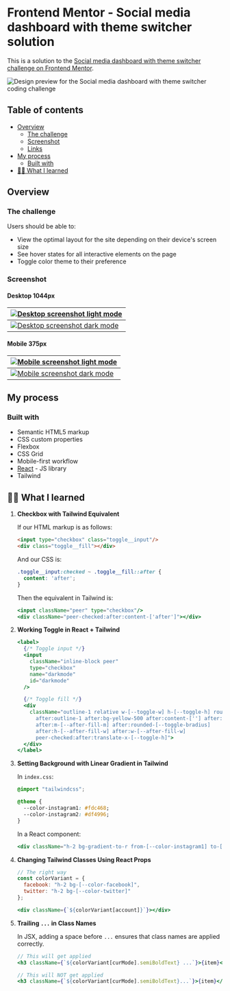 # Frontend Mentor - Social media dashboard with theme switcher solution

This is a solution to the [Social media dashboard with theme switcher challenge on Frontend Mentor](https://www.frontendmentor.io/challenges/social-media-dashboard-with-theme-switcher-6oY8ozp_H). 

![Design preview for the Social media dashboard with theme switcher coding challenge](./design/desktop-preview.jpg)

## Table of contents

- [Overview](#overview)
  - [The challenge](#the-challenge)
  - [Screenshot](#screenshot)
  - [Links](#links)
- [My process](#my-process)
  - [Built with](#built-with)
- [🧗‍♀️ What I learned](#🧗‍♀️-what-i-learned)

## Overview

### The challenge

Users should be able to:

- View the optimal layout for the site depending on their device's screen size
- See hover states for all interactive elements on the page
- Toggle color theme to their preference

### Screenshot
#### Desktop 1044px

|     <a href="screenshots/Desktop1440-light.png">![Desktop screenshot light mode](screenshots/Desktop1440-light.png)</a>   |
| ---------------------------------------------- |
|     <a href="screenshots/Desktop1440-dark.png">![Desktop screenshot dark mode](screenshots/Desktop1440-dark.png)</a> |


#### Mobile 375px
|     <a href="screenshots/Mobile375-light.png">![Mobile screenshot light mode](screenshots/Mobile375-light.png)</a>   |
| ---------------------------------------------- |
|     <a href="screenshots/Mobile375-dark.png">![Mobile screenshot dark mode](screenshots/Mobile375-dark.png)</a>  |



## My process

### Built with

- Semantic HTML5 markup
- CSS custom properties
- Flexbox
- CSS Grid
- Mobile-first workflow
- [React](https://reactjs.org/) - JS library
- Tailwind

## 🧗‍♀️ What I learned

1. **Checkbox with Tailwind Equivalent**

   If our HTML markup is as follows:

   ```html
   <input type="checkbox" class="toggle__input"/>
   <div class="toggle__fill"></div>
   ```

   And our CSS is:

   ```css
   .toggle__input:checked ~ .toggle__fill::after {
     content: 'after';
   }
   ```

   Then the equivalent in Tailwind is:

   ```jsx
   <input className="peer" type="checkbox"/>
   <div className="peer-checked:after:content-['after']"></div>
   ```

2. **Working Toggle in React + Tailwind**

   ```jsx
   <label>
     {/* Toggle input */}
     <input
       className="inline-block peer"
       type="checkbox"
       name="darkmode"
       id="darkmode"
     />

     {/* Toggle fill */}
     <div
       className="outline-1 relative w-[--toggle-w] h-[--toggle-h] rounded-[--toggle-bradius] bg-red-100
         after:outline-1 after:bg-yellow-500 after:content-[''] after:absolute after:top-0 after:left-0
         after:m-[--after-fill-m] after:rounded-[--toggle-bradius]
         after:h-[--after-fill-w] after:w-[--after-fill-w]
         peer-checked:after:translate-x-[--toggle-h]">
     </div>
   </label>
   ```

3. **Setting Background with Linear Gradient in Tailwind**

   In `index.css`:

   ```css
   @import "tailwindcss";

   @theme {
     --color-instagram1: #fdc468;
     --color-instagram2: #df4996;
   }
   ```

   In a React component:

   ```jsx
   <div className="h-2 bg-gradient-to-r from-[--color-instagram1] to-[--color-instagram2]"></div>
   ```

4. **Changing Tailwind Classes Using React Props**

   ```jsx
   // The right way
   const colorVariant = {
     facebook: "h-2 bg-[--color-facebook]",
     twitter: "h-2 bg-[--color-twitter]"
   };

   <div className={`${colorVariant[account]}`}></div>
   ```

5. **Trailing `...` in Class Names**

   In JSX, adding a space before `...` ensures that class names are applied correctly.

   ```jsx
   // This will get applied
   <h3 className={`${colorVariant[curMode].semiBoldText} ...`}>{item}</h3>

   // This will NOT get applied
   <h3 className={`${colorVariant[curMode].semiBoldText}...`}>{item}</h3>
   ```

